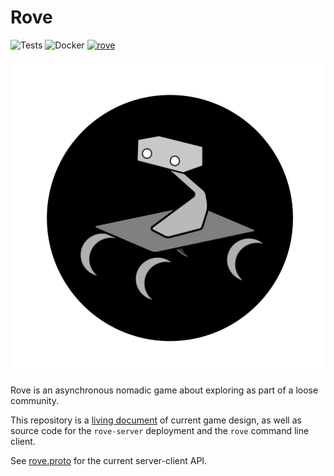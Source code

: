 Rove
====
![Tests](https://github.com/mdiluz/rove/workflows/Tests/badge.svg) ![Docker](https://github.com/mdiluz/rove/workflows/Docker/badge.svg) [![rove](https://snapcraft.io//rove/badge.svg)](https://snapcraft.io/rove)

![Rove](https://github.com/mdiluz/rove/blob/master/data/icon.svg)

Rove is an asynchronous nomadic game about exploring as part of a loose community.

This repository is a [living document](https://github.com/mdiluz/rove/tree/master/docs) of current game design, as well as source code for the `rove-server` deployment and the `rove` command line client.

See [rove.proto](https://github.com/mdiluz/rove/blob/master/proto/rove/rove.proto) for the current server-client API.
